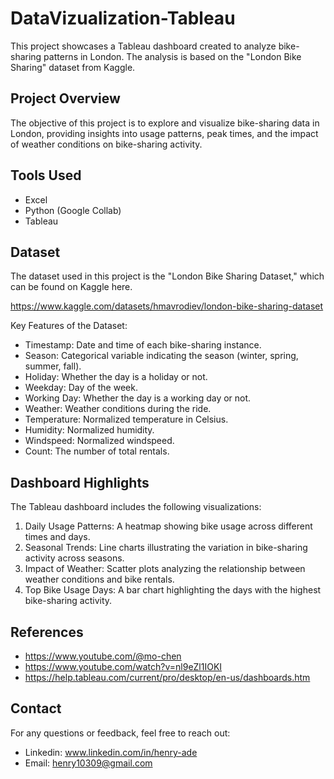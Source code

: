 # DataVizualization-Tableau

This project showcases a Tableau dashboard created to analyze bike-sharing patterns in London. The analysis is based on the "London Bike Sharing" dataset from Kaggle.

## Project Overview

The objective of this project is to explore and visualize bike-sharing data in London, providing insights into usage patterns, peak times, and the impact of weather conditions on bike-sharing activity.

## Tools Used
- Excel
- Python (Google Collab)
- Tableau

## Dataset

The dataset used in this project is the "London Bike Sharing Dataset," which can be found on Kaggle here.

https://www.kaggle.com/datasets/hmavrodiev/london-bike-sharing-dataset

Key Features of the Dataset:

- Timestamp: Date and time of each bike-sharing instance.
- Season: Categorical variable indicating the season (winter, spring, summer, fall).
- Holiday: Whether the day is a holiday or not.
- Weekday: Day of the week.
- Working Day: Whether the day is a working day or not.
- Weather: Weather conditions during the ride.
- Temperature: Normalized temperature in Celsius.
- Humidity: Normalized humidity.
- Windspeed: Normalized windspeed.
- Count: The number of total rentals.

## Dashboard Highlights

The Tableau dashboard includes the following visualizations:

1. Daily Usage Patterns: A heatmap showing bike usage across different times and days.
2. Seasonal Trends: Line charts illustrating the variation in bike-sharing activity across seasons.
3. Impact of Weather: Scatter plots analyzing the relationship between weather conditions and bike rentals.
4. Top Bike Usage Days: A bar chart highlighting the days with the highest bike-sharing activity.

## References

- https://www.youtube.com/@mo-chen
- https://www.youtube.com/watch?v=nl9eZl1IOKI
- https://help.tableau.com/current/pro/desktop/en-us/dashboards.htm


## Contact

For any questions or feedback, feel free to reach out:

- Linkedin: www.linkedin.com/in/henry-ade
- Email: henry10309@gmail.com
